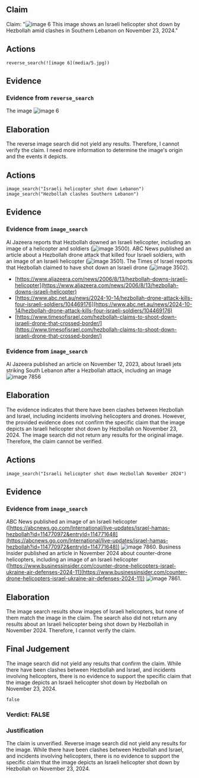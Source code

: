 ## Claim
Claim: "![image 6](media/5.jpg) This image shows an Israeli helicopter shot down by Hezbollah amid clashes in Southern Lebanon on November 23, 2024."

## Actions
```
reverse_search(![image 6](media/5.jpg))
```

## Evidence
### Evidence from `reverse_search`
The image ![image 6](media/5.jpg)

## Elaboration
The reverse image search did not yield any results. Therefore, I cannot verify the claim. I need more information to determine the image's origin and the events it depicts.


## Actions
```
image_search("Israeli helicopter shot down Lebanon")
image_search("Hezbollah clashes Southern Lebanon")
```

## Evidence
### Evidence from `image_search`
Al Jazeera reports that Hezbollah downed an Israeli helicopter, including an image of a helicopter and soldiers (![image 3500](media/2025-08-06_14-17-1754489831-264025.jpg)). ABC News published an article about a Hezbollah drone attack that killed four Israeli soldiers, with an image of an Israeli helicopter (![image 3501](media/2025-08-06_14-17-1754489832-273385.jpg)). The Times of Israel reports that Hezbollah claimed to have shot down an Israeli drone (![image 3502](media/2025-08-06_14-17-1754489832-787167.jpg)).

*   [https://www.aljazeera.com/news/2006/8/13/hezbollah-downs-israeli-helicopter](https://www.aljazeera.com/news/2006/8/13/hezbollah-downs-israeli-helicopter)
*   [https://www.abc.net.au/news/2024-10-14/hezbollah-drone-attack-kills-four-israeli-soldiers/104469176](https://www.abc.net.au/news/2024-10-14/hezbollah-drone-attack-kills-four-israeli-soldiers/104469176)
*   [https://www.timesofisrael.com/hezbollah-claims-to-shoot-down-israeli-drone-that-crossed-border/](https://www.timesofisrael.com/hezbollah-claims-to-shoot-down-israeli-drone-that-crossed-border/)


### Evidence from `image_search`
Al Jazeera published an article on November 12, 2023, about Israeli jets striking South Lebanon after a Hezbollah attack, including an image ![image 7856](media/2025-08-29_22-11-1756505464-588936.jpg)

## Elaboration
The evidence indicates that there have been clashes between Hezbollah and Israel, including incidents involving helicopters and drones. However, the provided evidence does not confirm the specific claim that the image depicts an Israeli helicopter shot down by Hezbollah on November 23, 2024. The image search did not return any results for the original image. Therefore, the claim cannot be verified.


## Actions
```
image_search("Israeli helicopter shot down Hezbollah November 2024")
```

## Evidence
### Evidence from `image_search`
ABC News published an image of an Israeli helicopter ([https://abcnews.go.com/International/live-updates/israel-hamas-hezbollah?id=114770972&entryId=114771648](https://abcnews.go.com/International/live-updates/israel-hamas-hezbollah?id=114770972&entryId=114771648)) ![image 7860](media/2025-08-29_22-11-1756505483-963359.jpg). Business Insider published an article in November 2024 about counter-drone helicopters, including an image of an Israeli helicopter ([https://www.businessinsider.com/counter-drone-helicopters-israel-ukraine-air-defenses-2024-11](https://www.businessinsider.com/counter-drone-helicopters-israel-ukraine-air-defenses-2024-11)) ![image 7861](media/2025-08-29_22-11-1756505484-461270.jpg).


## Elaboration
The image search results show images of Israeli helicopters, but none of them match the image in the claim. The search also did not return any results about an Israeli helicopter being shot down by Hezbollah in November 2024. Therefore, I cannot verify the claim.


## Final Judgement
The image search did not yield any results that confirm the claim. While there have been clashes between Hezbollah and Israel, and incidents involving helicopters, there is no evidence to support the specific claim that the image depicts an Israeli helicopter shot down by Hezbollah on November 23, 2024.

`false`


### Verdict: FALSE

### Justification
The claim is unverified. Reverse image search did not yield any results for the image. While there have been clashes between Hezbollah and Israel, and incidents involving helicopters, there is no evidence to support the specific claim that the image depicts an Israeli helicopter shot down by Hezbollah on November 23, 2024.
